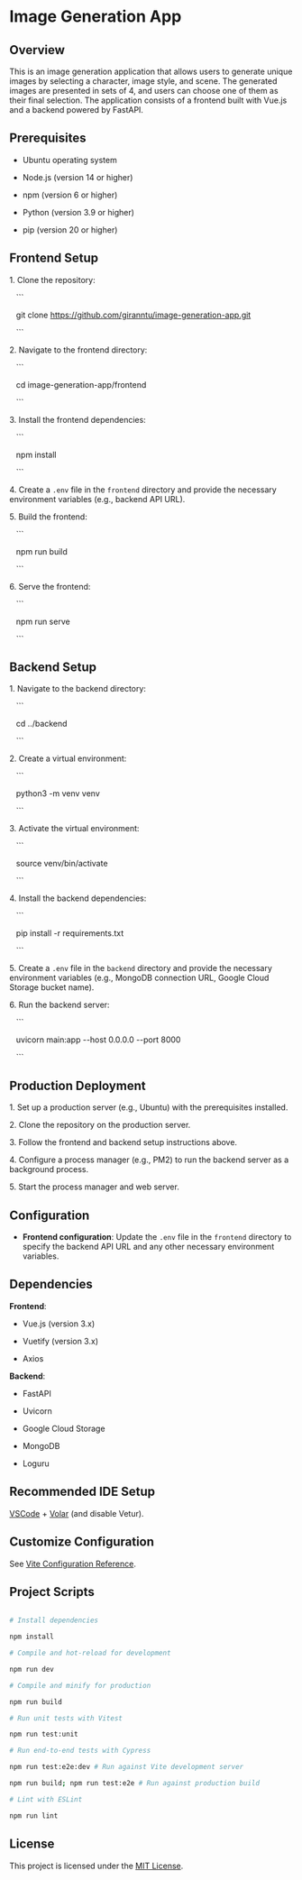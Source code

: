 # Image Generation App

## Overview

This is an image generation application that allows users to generate unique images by selecting a character, image style, and scene. The generated images are presented in sets of 4, and users can choose one of them as their final selection. The application consists of a frontend built with Vue.js and a backend powered by FastAPI.

## Prerequisites

- Ubuntu operating system

- Node.js (version 14 or higher)

- npm (version 6 or higher)

- Python (version 3.9 or higher)

- pip (version 20 or higher)

## Frontend Setup

1\. Clone the repository:

   ```

   git clone https://github.com/giranntu/image-generation-app.git

   ```

2\. Navigate to the frontend directory:

   ```

   cd image-generation-app/frontend

   ```

3\. Install the frontend dependencies:

   ```

   npm install

   ```

4\. Create a `.env` file in the `frontend` directory and provide the necessary environment variables (e.g., backend API URL).

5\. Build the frontend:

   ```

   npm run build

   ```

6\. Serve the frontend:

   ```

   npm run serve

   ```

## Backend Setup

1\. Navigate to the backend directory:

   ```

   cd ../backend

   ```

2\. Create a virtual environment:

   ```

   python3 -m venv venv

   ```

3\. Activate the virtual environment:

   ```

   source venv/bin/activate

   ```

4\. Install the backend dependencies:

   ```

   pip install -r requirements.txt

   ```

5\. Create a `.env` file in the `backend` directory and provide the necessary environment variables (e.g., MongoDB connection URL, Google Cloud Storage bucket name).

6\. Run the backend server:

   ```

   uvicorn main:app --host 0.0.0.0 --port 8000

   ```

## Production Deployment

1\. Set up a production server (e.g., Ubuntu) with the prerequisites installed.

2\. Clone the repository on the production server.

3\. Follow the frontend and backend setup instructions above.

4\. Configure a process manager (e.g., PM2) to run the backend server as a background process.

5\. Start the process manager and web server.

## Configuration

- **Frontend configuration**: Update the `.env` file in the `frontend` directory to specify the backend API URL and any other necessary environment variables.

## Dependencies

**Frontend**:

- Vue.js (version 3.x)

- Vuetify (version 3.x)

- Axios

**Backend**:

- FastAPI

- Uvicorn

- Google Cloud Storage

- MongoDB

- Loguru

## Recommended IDE Setup

[VSCode](https://code.visualstudio.com/) + [Volar](https://marketplace.visualstudio.com/items?itemName=Vue.volar) (and disable Vetur).

## Customize Configuration

See [Vite Configuration Reference](https://vitejs.dev/config/).

## Project Scripts

```sh

# Install dependencies

npm install

# Compile and hot-reload for development

npm run dev

# Compile and minify for production

npm run build

# Run unit tests with Vitest

npm run test:unit

# Run end-to-end tests with Cypress

npm run test:e2e:dev # Run against Vite development server

npm run build; npm run test:e2e # Run against production build

# Lint with ESLint

npm run lint

```

## License

This project is licensed under the [MIT License](LICENSE).

